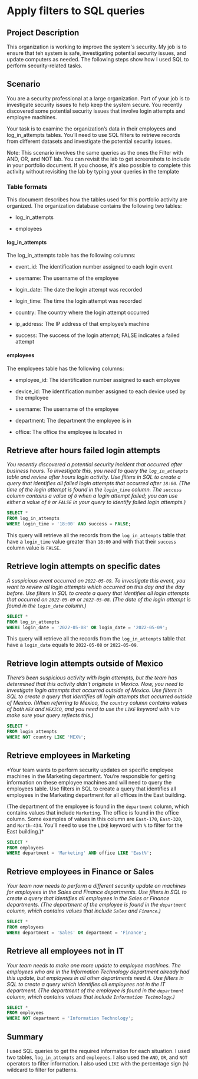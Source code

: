 # Apply filters to SQL queries

## Project Description

This organization is working to improve the system's security. My job is to ensure that teh system is safe, investigating potential security issues, and update computers as needed. The following steps show how I used SQL to perform security-related tasks.

## Scenario

You are a security professional at a large organization. Part of your job is to investigate security issues to help keep the system secure. You recently discovered some potential security issues that involve login attempts and employee machines.

Your task is to examine the organization’s data in their employees and log_in_attempts tables. You’ll need to use SQL filters to retrieve records from different datasets and investigate the potential security issues.

Note: This scenario involves the same queries as the ones the Filter with AND, OR, and NOT lab. You can revisit the lab to get screenshots to include in your portfolio document. If you choose, it's also possible to complete this activity without revisiting the lab by typing your queries in the template

### Table formats

This document describes how the tables used for this portfolio activity are organized. The organization database contains the following two tables:

- log_in_attempts

- employees

#### log_in_attempts

The log_in_attempts table has the following columns:

- event_id: The identification number assigned to each login event

- username: The username of the employee

- login_date: The date the login attempt was recorded

- login_time: The time the login attempt was recorded

- country: The country where the login attempt occurred

- ip_address: The IP address of that employee’s machine

- success: The success of the login attempt; FALSE indicates a failed attempt

#### employees

The employees table has the following columns:

- employee_id: The identification number assigned to each employee

- device_id: The identification number assigned to each device used by the employee

- username: The username of the employee

- department: The department the employee is in

- office: The office the employee is located in

## Retrieve after hours failed login attempts

*You recently discovered a potential security incident that occurred after business hours. To investigate this, you need to query the `log_in_attempts` table and review after hours login activity. Use filters in SQL to create a query that identifies all failed login attempts that occurred after `18:00`. (The time of the login attempt is found in the `login_time` column. The `success` column contains a value of `0` when a login attempt failed; you can use either a value of `0` or `FALSE` in your query to identify failed login attempts.)*

```SQL
SELECT *
FROM log_in_attempts
WHERE login_time > '18:00' AND success = FALSE;
```

This query will retrieve all the records from the `log_in_attempts` table that have a `login_time` value greater than `18:00` and with that their `success` column value is `FALSE`.

## Retrieve login attempts on specific dates

*A suspicious event occurred on `2022-05-09`. To investigate this event, you want to review all login attempts which occurred on this day and the day before. Use filters in SQL to create a query that identifies all login attempts that occurred on `2022-05-09` or `2022-05-08`. (The date of the login attempt is found in the `login_date` column.)*

```SQL
SELECT *
FROM log_in_attempts
WHERE login_date = '2022-05-08' OR login_date = '2022-05-09';
```

This query will retrieve all the records from the `log_in_attempts` table that have a `login_date` equals to `2022-05-08` or `2022-05-09`.

## Retrieve login attempts outside of Mexico

*There’s been suspicious activity with login attempts, but the team has determined that this activity didn't originate in Mexico. Now, you need to investigate login attempts that occurred outside of Mexico. Use filters in SQL to create a query that identifies all login attempts that occurred outside of Mexico. (When referring to Mexico, the `country` column contains values of both `MEX` and `MEXICO`, and you need to use the `LIKE` keyword with `%` to make sure your query reflects this.)*

```SQL
SELECT *
FROM login_attempts
WHERE NOT country LIKE 'MEX%';
```

## Retrieve employees in Marketing

*Your team wants to perform security updates on specific employee machines in the Marketing department. You’re responsible for getting information on these employee machines and will need to query the employees table. Use filters in SQL to create a query that identifies all employees in the Marketing department for all offices in the East building.

(The department of the employee is found in the `department` column, which contains values that include `Marketing`. The office is found in the office column. Some examples of values in this column are `East-170`, `East-320`, and `North-434`. You’ll need to use the `LIKE` keyword with `%` to filter for the East building.)*


```SQL
SELECT *
FROM employees
WHERE department = 'Marketing' AND office LIKE 'East%';
```

## Retrieve employees in Finance or Sales

*Your team now needs to perform a different security update on machines for employees in the Sales and Finance departments. Use filters in SQL to create a query that identifies all employees in the Sales or Finance departments. (The department of the employee is found in the `department` column, which contains values that include `Sales` and `Finance`.)*

```SQL
SELECT *
FROM employees
WHERE department = 'Sales' OR department = 'Finance';
```

## Retrieve all employees not in IT

*Your team needs to make one more update to employee machines. The employees who are in the Information Technology department already had this update, but employees in all other departments need it. Use filters in SQL to create a query which identifies all employees not in the IT department. (The department of the employee is found in the `department` column, which contains values that include `Information Technology`.)*

```SQL
SELECT *
FROM employees
WHERE NOT department = 'Information Technology';
```

## Summary

I used SQL queries to get the required information for each situation. I used two tables, `log_in_attempts` and `employees`. I also used the `AND`, `OR`, and `NOT` operators to filter information. I also used `LIKE` with the percentage sign (`%`) wildcard to filter for patterns.
